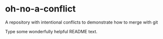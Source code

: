 # oh-no-a-conflict
A repository with intentional conflicts to demonstrate how to merge with git

Type some wonderfully helpful README text.
